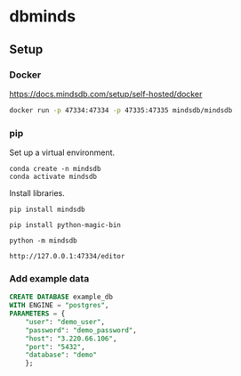 # dbminds

## Setup

### Docker

https://docs.mindsdb.com/setup/self-hosted/docker

```bash
docker run -p 47334:47334 -p 47335:47335 mindsdb/mindsdb
```

### pip

Set up a virtual environment.

```
conda create -n mindsdb
conda activate mindsdb
```

Install libraries.

```
pip install mindsdb
```

```
pip install python-magic-bin
```

```
python -m mindsdb
```

```
http://127.0.0.1:47334/editor
```

### Add example data

```sql
CREATE DATABASE example_db
WITH ENGINE = "postgres",
PARAMETERS = {
    "user": "demo_user",
    "password": "demo_password",
    "host": "3.220.66.106",
    "port": "5432",
    "database": "demo"
    };
```